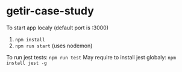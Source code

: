 # getir-case-study

To start app localy (default port is :3000)
1. `npm install`
2. `npm run start` (uses nodemon)

To run jest tests:
`npm run test`
May require to install jest globaly: `npm install jest -g`
